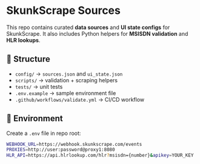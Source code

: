 # SkunkScrape Sources

This repo contains curated **data sources** and **UI state configs** for SkunkScrape.
It also includes Python helpers for **MSISDN validation** and **HLR lookups**.

## 🚀 Structure
- `config/` → `sources.json` and `ui_state.json`
- `scripts/` → validation + scraping helpers
- `tests/` → unit tests
- `.env.example` → sample environment file
- `.github/workflows/validate.yml` → CI/CD workflow

## 🔌 Environment
Create a `.env` file in repo root:

```bash
WEBHOOK_URL=https://webhook.skunkscrape.com/events
PROXIES=http://user:password@proxy1:8080
HLR_API=https://api.hlrlookup.com/hlr?msisdn={number}&apikey=YOUR_KEY
